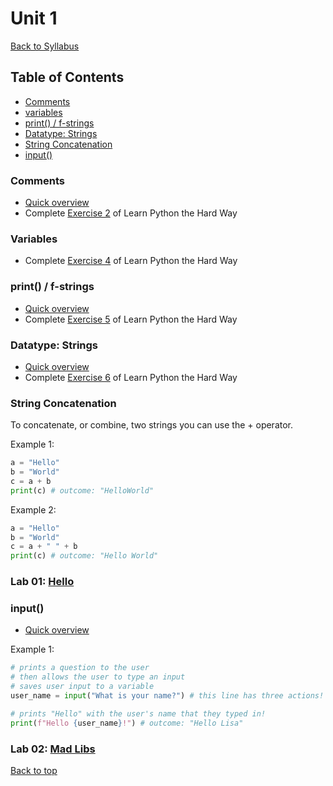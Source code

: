 # Unit 1 <a id="top"></a>
[Back to Syllabus](https://github.com/PdxCodeGuild/IntroToProgramming#top)

## Table of Contents
- [Comments](#comments)
- [variables](#variables)
- [print() / f-strings](#print)
- [Datatype: Strings](#strings)
- [String Concatenation](#concatenating)
- [input()](#input)

### <a id="comments"></a>Comments
- [Quick overview](https://www.w3schools.com/python/python_comments.asp)
- Complete [Exercise 2](https://shop.learncodethehardway.org/paid/python3/ex2.html) of Learn Python the Hard Way

### <a id="variables"></a>Variables
- Complete [Exercise 4](https://learnpythonthehardway.org/python3/ex4.html) of Learn Python the Hard Way

### <a id="print"></a>print()  / f-strings
- [Quick overview](https://www.w3schools.com/python/ref_func_print.asp)
- Complete [Exercise 5](https://learnpythonthehardway.org/python3/ex5.html) of Learn Python the Hard Way

### <a id="strings"></a>Datatype: Strings
- [Quick overview](https://www.w3schools.com/python/python_strings.asp)
- Complete [Exercise 6](https://learnpythonthehardway.org/python3/ex6.html) of Learn Python the Hard Way

### <a id="strings"></a>String Concatenation
To concatenate, or combine, two strings you can use the + operator.

Example 1:
```python
a = "Hello"
b = "World"
c = a + b
print(c) # outcome: "HelloWorld"
```

Example 2:
```python
a = "Hello"
b = "World"
c = a + " " + b
print(c) # outcome: "Hello World"
```

### Lab 01: [Hello](https://github.com/PdxCodeGuild/IntroToProgramming/blob/master/labs/lab01-hello.md)

### <a id="input"></a>input()
- [Quick overview](https://www.w3schools.com/python/ref_func_input.asp)

Example 1:
```python
# prints a question to the user
# then allows the user to type an input
# saves user input to a variable
user_name = input("What is your name?") # this line has three actions!

# prints "Hello" with the user's name that they typed in!
print(f"Hello {user_name}!") # outcome: "Hello Lisa"
```

### Lab 02: [Mad Libs](https://github.com/PdxCodeGuild/IntroToProgramming/blob/master/labs/lab02-madlib.md)

[Back to top](#top)
